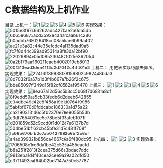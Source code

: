 # C数据结构及上机作业
目录
上机一：
![1](https://github.com/Coldkdajsh/C-/assets/109839571/c6b4d39c-dc9e-438f-952e-31ff9e03d979)
![2](https://github.com/Coldkdajsh/C-/assets/109839571/99bc5e71-3fde-49fd-8263-97c2e13e9239)
![3](https://github.com/Coldkdajsh/C-/assets/109839571/b9097b72-a3e6-4fe8-8bc2-e22d8c883407)
![4](https://github.com/Coldkdajsh/C-/assets/109839571/8ba1b24f-018f-47ad-bc61-6c8766352b6a)
![5](https://github.com/Coldkdajsh/C-/assets/109839571/9371c9a4-263a-4392-be2b-321477723c03)
![6](https://github.com/Coldkdajsh/C-/assets/109839571/48bbc723-b542-4185-8d59-e7bcef95968d)
实现效果：
![5015e3f97466262adc4270ae2a0da5db](https://github.com/Coldkdajsh/C-/assets/109839571/231dfd5e-a65c-425d-9ca4-eb4406d9db33)
![6b65e6873acd3592e4a4afcaab61c286](https://github.com/Coldkdajsh/C-/assets/109839571/b202ef2b-56a5-4551-9159-d8931963fa1c)
![b0adbb768026418cc08a5bae6b99a402](https://github.com/Coldkdajsh/C-/assets/109839571/66201e27-d552-4929-bdca-2f61edc451a2)
![ae21e3a82c44e35efcdc4a1135dad9a5](https://github.com/Coldkdajsh/C-/assets/109839571/99b5c8f8-18af-47f1-a9a5-2609f76cee58)
![fc7f8d44c399ad95314a8f83da12bf90](https://github.com/Coldkdajsh/C-/assets/109839571/b241b55c-377c-44c5-9f4c-93e9820f31fd)
![22029894e05d085230482f025e362054](https://github.com/Coldkdajsh/C-/assets/109839571/8019f71d-e2b8-41d4-9ebc-9ef252e8b7e4)
![0a2b179aa960211caeb4002019eb8013](https://github.com/Coldkdajsh/C-/assets/109839571/489efff1-2a87-49dd-8fe0-a6d9488d5b8c)
![60f313ead3dea4113d2d7042c44461e3](https://github.com/Coldkdajsh/C-/assets/109839571/ee6765fc-01b6-4870-97c0-63ea4054c1a7)
上机二：
用链表实现约瑟夫算法。
实现效果：
![22416ff89938f88159802c982448bda3](https://github.com/Coldkdajsh/C-/assets/109839571/65ab5a2c-3990-4281-90d1-eac81ee0d0fe)
![8d7032f6a67b1d3f4b667a7b26f2c675](https://github.com/Coldkdajsh/C-/assets/109839571/40024f51-ab2f-4554-868d-5c66b86d83fc)
![bbe85097ff349d15f82cf8562af95470](https://github.com/Coldkdajsh/C-/assets/109839571/1eb577b6-487a-4b79-803d-8d89d7816f0e)
上机三：
![1](https://github.com/Coldkdajsh/C-/assets/109839571/02b1502c-3a78-476c-aa9f-a41818b39804)
![2](https://github.com/Coldkdajsh/C-/assets/109839571/4378c2a0-c31f-4ef4-b2fe-d84a1bd2927b)
![3](https://github.com/Coldkdajsh/C-/assets/109839571/c7fd8b11-95b2-4e28-b35e-122449ca6f93)
![4](https://github.com/Coldkdajsh/C-/assets/109839571/9b2e064d-c111-4f88-8511-e4b8ef2436ea)
![5](https://github.com/Coldkdajsh/C-/assets/109839571/9c841f8a-7bcb-43ff-b411-52b7997a8c23)
![6](https://github.com/Coldkdajsh/C-/assets/109839571/ae8fc76d-eebd-4fec-95f4-63fac39472c8)
实现效果：
![8ea67a12d56c5b3cc5b68f7d6881a8df](https://github.com/Coldkdajsh/C-/assets/109839571/e61265f1-e146-4721-9d24-43fb563a87fd)
![8f9edd59ae5cb33fedb6d2deeb642855](https://github.com/Coldkdajsh/C-/assets/109839571/9a3360db-b1da-4119-b5e2-458b5b4580d2)
![e34dbc49d42c8f458a19e1d0764f9955](https://github.com/Coldkdajsh/C-/assets/109839571/fe7d6ff4-3c10-496a-bee9-0fb9167502c2)
![5abfbf670d0fddcabc186330a1d75a22](https://github.com/Coldkdajsh/C-/assets/109839571/f8090c2a-e50e-4035-b68e-b47bdcb7e6f2)
![ca2190313146c5fb2370e76e9055b53b](https://github.com/Coldkdajsh/C-/assets/109839571/8909ce76-f0e0-40af-8f66-f8a351d019df)
![c3df7654061ce5c78be5f33afeb1071f](https://github.com/Coldkdajsh/C-/assets/109839571/c12b1f83-c506-41ac-a4d7-051f1148406a)
![d201859d52c9ccd0f1d012d7e6137b7d](https://github.com/Coldkdajsh/C-/assets/109839571/fa7c1eed-2271-4962-add6-67baa776fd1f)
![504be51bf162cb45bfe31d7c481f708f](https://github.com/Coldkdajsh/C-/assets/109839571/9651beaf-3ff0-426c-a75f-0c6eaaacdaf4)
![fc96b670bfb2e7ab0427982e6bf2c6cf](https://github.com/Coldkdajsh/C-/assets/109839571/f108d040-0250-40ee-a731-72ab82ba2f3c)
![a4ad399321b856ca4667c6a6f480dc95](https://github.com/Coldkdajsh/C-/assets/109839571/9fa03bb2-a29c-41a2-922c-fc56b88e5f83)
上机四：
![1](https://github.com/Coldkdajsh/C-/assets/109839571/74b29841-cce9-4e06-af49-d5ad3a6f9848)
![2](https://github.com/Coldkdajsh/C-/assets/109839571/ea6ac1a5-2ab7-4e95-8804-05aefd1a5971)
![3](https://github.com/Coldkdajsh/C-/assets/109839571/4e4ae077-6f9d-487b-be1f-54a846b49c28)
实现效果：
![1706508e1ce6da1be42c536a455eacfd](https://github.com/Coldkdajsh/C-/assets/109839571/78476074-ebe5-4782-b332-58e35a61189a)
![b8a251f2813f2cea375d66e3bdac7ddc](https://github.com/Coldkdajsh/C-/assets/109839571/84c1be36-8e6a-4087-9ffc-6542b91c5816)
![9913eba1d4f40cea2cee9a39a02dfd50](https://github.com/Coldkdajsh/C-/assets/109839571/40041bec-5be1-4509-a70a-eefbc25e8223)
![c3711493caf64b02bd7147a750c57787](https://github.com/Coldkdajsh/C-/assets/109839571/b52bb46b-0219-4a97-bd80-74a456c3cdd2)

